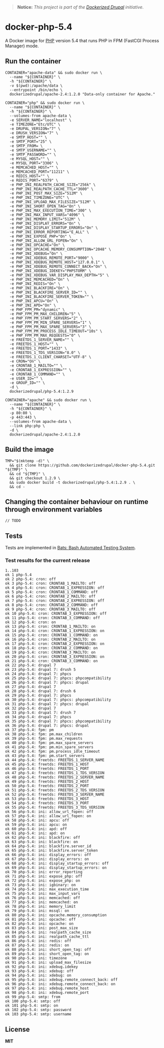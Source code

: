 > **Notice:** *This project is part of the [Dockerized Drupal](https://dockerizedrupal.com/) initiative.*

# docker-php-5.4

A Docker image for [PHP](http://php.net/) version 5.4 that runs PHP in FPM (FastCGI Process Manager) mode.

## Run the container

    CONTAINER="apache-data" && sudo docker run \
      --name "${CONTAINER}" \
      -h "${CONTAINER}" \
      -v $(pwd):/apache/data \
      --entrypoint /bin/echo \
      dockerizedrupal/apache-2.4:1.2.0 "Data-only container for Apache."
      
    CONTAINER="php" && sudo docker run \
      --name "${CONTAINER}" \
      -h "${CONTAINER}" \
      --volumes-from apache-data \
      -e SERVER_NAME="localhost" \
      -e TIMEZONE="Etc/UTC" \
      -e DRUPAL_VERSION="7" \
      -e DRUSH_VERSION="7" \
      -e SMTP_HOST="" \
      -e SMTP_PORT="25" \
      -e SMTP_FROM= \
      -e SMTP_USERNAME="" \
      -e SMTP_PASSWORD="" \
      -e MYSQL_HOST="" \
      -e MYSQL_PORT="3306" \
      -e MEMCACHED_HOST="" \
      -e MEMCACHED_PORT="11211" \
      -e REDIS_HOST="" \
      -e REDIS_PORT="6379" \
      -e PHP_INI_REALPATH_CACHE_SIZE="256k" \
      -e PHP_INI_REALPATH_CACHE_TTL="3600" \
      -e PHP_INI_POST_MAX_SIZE="512M" \
      -e PHP_INI_TIMEZONE="UTC" \
      -e PHP_INI_UPLOAD_MAX_FILESIZE="512M" \
      -e PHP_INI_SHORT_OPEN_TAG="On" \
      -e PHP_INI_MAX_EXECUTION_TIME="300" \
      -e PHP_INI_MAX_INPUT_VARS="4096" \
      -e PHP_INI_MEMORY_LIMIT="512M" \
      -e PHP_INI_DISPLAY_ERRORS="On" \
      -e PHP_INI_DISPLAY_STARTUP_ERRORS="On" \
      -e PHP_INI_ERROR_REPORTING="E_ALL" \
      -e PHP_INI_EXPOSE_PHP="On" \
      -e PHP_INI_ALLOW_URL_FOPEN="On" \
      -e PHP_INI_OPCACHE="On" \
      -e PHP_INI_OPCACHE_MEMORY_CONSUMPTION="2048" \
      -e PHP_INI_XDEBUG="On" \
      -e PHP_INI_XDEBUG_REMOTE_PORT="9000" \
      -e PHP_INI_XDEBUG_REMOTE_HOST="127.0.0.1" \
      -e PHP_INI_XDEBUG_REMOTE_CONNECT_BACK="On" \
      -e PHP_INI_XDEBUG_IDEKEY="PHPSTORM" \
      -e PHP_INI_XDEBUG_VAR_DISPLAY_MAX_DEPTH="5" \
      -e PHP_INI_MEMCACHED="On" \
      -e PHP_INI_REDIS="On" \
      -e PHP_INI_BLACKFIRE="On" \
      -e PHP_INI_BLACKFIRE_SERVER_ID="" \
      -e PHP_INI_BLACKFIRE_SERVER_TOKEN="" \
      -e PHP_INI_APCU="On" \
      -e PHP_INI_APD="On" \
      -e PHP_FPM_PM="dynamic" \
      -e PHP_FPM_PM_MAX_CHILDREN="5" \
      -e PHP_FPM_PM_START_SERVERS="2" \
      -e PHP_FPM_PM_MIN_SPARE_SERVERS="1" \
      -e PHP_FPM_PM_MAX_SPARE_SERVERS="3" \
      -e PHP_FPM_PM_PROCESS_IDLE_TIMEOUT="10s" \
      -e PHP_FPM_PM_MAX_REQUESTS="0" \
      -e FREETDS_1_SERVER_NAME="" \
      -e FREETDS_1_HOST="" \
      -e FREETDS_1_PORT="1433" \
      -e FREETDS_1_TDS_VERSION="8.0" \
      -e FREETDS_1_CLIENT_CHARSET="UTF-8" \
      -e CRON="On" \
      -e CRONTAB_1_MAILTO="" \
      -e CRONTAB_1_EXPRESSION="" \
      -e CRONTAB_1_COMMAND="" \
      -e USER_ID="" \
      -e GROUP_ID="" \
      -d \
      dockerizedrupal/php-5.4:1.2.9

    CONTAINER="apache" && sudo docker run \
      --name "${CONTAINER}" \
      -h "${CONTAINER}" \
      -p 80:80 \
      -p 443:443 \
      --volumes-from apache-data \
      --link php:php \
      -d \
      dockerizedrupal/apache-2.4:1.2.0
      
## Build the image

    TMP="$(mktemp -d)" \
      && git clone https://github.com/dockerizedrupal/docker-php-5.4.git "${TMP}" \
      && cd "${TMP}" \
      && git checkout 1.2.9 \
      && sudo docker build -t dockerizedrupal/php-5.4:1.2.9 . \
      && cd -

## Changing the container behaviour on runtime through environment variables

    // TODO

## Tests

Tests are implemented in [Bats: Bash Automated Testing System](https://github.com/sstephenson/bats).

### Test results for the current release

    1..103
    ok 1 php-5.4
    ok 2 php-5.4: cron: off
    ok 3 php-5.4: cron: CRONTAB_1_MAILTO: off
    ok 4 php-5.4: cron: CRONTAB_1_EXPRESSION: off
    ok 5 php-5.4: cron: CRONTAB_1_COMMAND: off
    ok 6 php-5.4: cron: CRONTAB_2_MAILTO: off
    ok 7 php-5.4: cron: CRONTAB_2_EXPRESSION: off
    ok 8 php-5.4: cron: CRONTAB_2_COMMAND: off
    ok 9 php-5.4: cron: CRONTAB_3_MAILTO: off
    ok 10 php-5.4: cron: CRONTAB_3_EXPRESSION: off
    ok 11 php-5.4: cron: CRONTAB_3_COMMAND: off
    ok 12 php-5.4: cron: on
    ok 13 php-5.4: cron: CRONTAB_1_MAILTO: on
    ok 14 php-5.4: cron: CRONTAB_1_EXPRESSION: on
    ok 15 php-5.4: cron: CRONTAB_1_COMMAND: on
    ok 16 php-5.4: cron: CRONTAB_2_MAILTO: on
    ok 17 php-5.4: cron: CRONTAB_2_EXPRESSION: on
    ok 18 php-5.4: cron: CRONTAB_2_COMMAND: on
    ok 19 php-5.4: cron: CRONTAB_3_MAILTO: on
    ok 20 php-5.4: cron: CRONTAB_3_EXPRESSION: on
    ok 21 php-5.4: cron: CRONTAB_3_COMMAND: on
    ok 22 php-5.4: drupal 7
    ok 23 php-5.4: drupal 7: drush 5
    ok 24 php-5.4: drupal 7: phpcs
    ok 25 php-5.4: drupal 7: phpcs: phpcompatibility
    ok 26 php-5.4: drupal 7: phpcs: drupal
    ok 27 php-5.4: drupal 7
    ok 28 php-5.4: drupal 7: drush 6
    ok 29 php-5.4: drupal 7: phpcs
    ok 30 php-5.4: drupal 7: phpcs: phpcompatibility
    ok 31 php-5.4: drupal 7: phpcs: drupal
    ok 32 php-5.4: drupal 7
    ok 33 php-5.4: drupal 7: drush 7
    ok 34 php-5.4: drupal 7: phpcs
    ok 35 php-5.4: drupal 7: phpcs: phpcompatibility
    ok 36 php-5.4: drupal 7: phpcs: drupal
    ok 37 php-5.4: fpm: pm
    ok 38 php-5.4: fpm: pm.max_children
    ok 39 php-5.4: fpm: pm.max_requests
    ok 40 php-5.4: fpm: pm.max_spare_servers
    ok 41 php-5.4: fpm: pm.min_spare_servers
    ok 42 php-5.4: fpm: pm.process_idle_timeout
    ok 43 php-5.4: fpm: pm.start_servers
    ok 44 php-5.4: freetds: FREETDS_1_SERVER_NAME
    ok 45 php-5.4: freetds: FREETDS_1_HOST
    ok 46 php-5.4: freetds: FREETDS_1_PORT
    ok 47 php-5.4: freetds: FREETDS_1_TDS_VERSION
    ok 48 php-5.4: freetds: FREETDS_2_SERVER_NAME
    ok 49 php-5.4: freetds: FREETDS_2_HOST
    ok 50 php-5.4: freetds: FREETDS_2_PORT
    ok 51 php-5.4: freetds: FREETDS_2_TDS_VERSION
    ok 52 php-5.4: freetds: FREETDS_3_SERVER_NAME
    ok 53 php-5.4: freetds: FREETDS_3_HOST
    ok 54 php-5.4: freetds: FREETDS_3_PORT
    ok 55 php-5.4: freetds: FREETDS_3_TDS_VERSION
    ok 56 php-5.4: ini: allow_url_fopen: off
    ok 57 php-5.4: ini: allow_url_fopen: on
    ok 58 php-5.4: ini: apcu: off
    ok 59 php-5.4: ini: apcu: on
    ok 60 php-5.4: ini: apd: off
    ok 61 php-5.4: ini: apd: on
    ok 62 php-5.4: ini: blackfire: off
    ok 63 php-5.4: ini: blackfire: on
    ok 64 php-5.4: ini: blackfire.server_id
    ok 65 php-5.4: ini: blackfire.server_token
    ok 66 php-5.4: ini: display_errors: off
    ok 67 php-5.4: ini: display_errors: on
    ok 68 php-5.4: ini: display_startup_errors: off
    ok 69 php-5.4: ini: display_startup_errors: on
    ok 70 php-5.4: ini: error_reporting
    ok 71 php-5.4: ini: expose_php: off
    ok 72 php-5.4: ini: expose_php: on
    ok 73 php-5.4: ini: igbinary: on
    ok 74 php-5.4: ini: max_execution_time
    ok 75 php-5.4: ini: max_input_vars
    ok 76 php-5.4: ini: memcached: off
    ok 77 php-5.4: ini: memcached: on
    ok 78 php-5.4: ini: memory_limit
    ok 79 php-5.4: ini: mssql: on
    ok 80 php-5.4: ini: opcache.memory_consumption
    ok 81 php-5.4: ini: opcache: off
    ok 82 php-5.4: ini: opcache: on
    ok 83 php-5.4: ini: post_max_size
    ok 84 php-5.4: ini: realpath_cache_size
    ok 85 php-5.4: ini: realpath_cache_ttl
    ok 86 php-5.4: ini: redis: off
    ok 87 php-5.4: ini: redis: on
    ok 88 php-5.4: ini: short_open_tag: off
    ok 89 php-5.4: ini: short_open_tag: on
    ok 90 php-5.4: ini: timezone
    ok 91 php-5.4: ini: upload_max_filesize
    ok 92 php-5.4: ini: xdebug.idekey
    ok 93 php-5.4: ini: xdebug: off
    ok 94 php-5.4: ini: xdebug: on
    ok 95 php-5.4: ini: xdebug.remote_connect_back: off
    ok 96 php-5.4: ini: xdebug.remote_connect_back: on
    ok 97 php-5.4: ini: xdebug.remote_host
    ok 98 php-5.4: ini: xdebug.remote_port
    ok 99 php-5.4: smtp: from
    ok 100 php-5.4: smtp: off
    ok 101 php-5.4: smtp: on
    ok 102 php-5.4: smtp: password
    ok 103 php-5.4: smtp: username

## License

**MIT**

